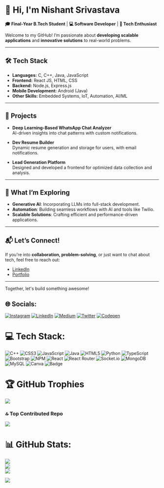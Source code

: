 # 👋 Hi, I'm Nishant Srivastava  

**🎓 Final-Year B.Tech Student** | **💻 Software Developer** | **🚀 Tech Enthusiast**  

Welcome to my GitHub! I’m passionate about **developing scalable applications** and **innovative solutions** to real-world problems.  

---

## 🛠️ **Tech Stack**  
- **Languages:** C, C++, Java, JavaScript  
- **Frontend:** React JS, HTML, CSS  
- **Backend:** Node.js, Express.js  
- **Mobile Development:** Android (Java)  
- **Other Skills:** Embedded Systems, IoT, Automation, AI/ML  

---

## 🌟 **Projects**  
- **Deep Learning-Based WhatsApp Chat Analyzer**  
   AI-driven insights into chat patterns with custom notifications.  

- **Dev Resume Builder**  
   Dynamic resume generation and storage for users, with email notifications.  

- **Lead Generation Platform**  
   Designed and developed a frontend for optimized data collection and analysis.  

---

## 🚀 **What I’m Exploring**  
- **Generative AI**: Incorporating LLMs into full-stack development.  
- **Automation**: Building seamless workflows with AI and tools like Twilio.  
- **Scalable Solutions**: Crafting efficient and performance-driven applications.  

---

## 📬 **Let’s Connect!**  
If you're into **collaboration, problem-solving**, or just want to chat about tech, feel free to reach out:  
- [LinkedIn](https://www.linkedin.com)  
- [Portfolio](https://yourportfolio.com)  

---

Together, let's build something awesome!  



## 🌐 Socials:
[![Instagram](https://img.shields.io/badge/Instagram-%23E4405F.svg?logo=Instagram&logoColor=white)](https://instagram.com/srivastava4nishant) [![LinkedIn](https://img.shields.io/badge/LinkedIn-%230077B5.svg?logo=linkedin&logoColor=white)](https://linkedin.com/in/https://www.linkedin.com/in/srivastava4nishant/) [![Medium](https://img.shields.io/badge/Medium-12100E?logo=medium&logoColor=white)](https://medium.com/@nishant-s) [![Twitter](https://img.shields.io/badge/Twitter-%231DA1F2.svg?logo=Twitter&logoColor=white)](https://twitter.com/@N_I_S_H_A_N_T_s) [![Codepen](https://img.shields.io/badge/Codepen-000000?style=for-the-badge&logo=codepen&logoColor=white)](https://codepen.io/Nishant-coder) 

# 💻 Tech Stack:
![C++](https://img.shields.io/badge/c++-%2300599C.svg?style=for-the-badge&logo=c%2B%2B&logoColor=white) ![CSS3](https://img.shields.io/badge/css3-%231572B6.svg?style=for-the-badge&logo=css3&logoColor=white) ![JavaScript](https://img.shields.io/badge/javascript-%23323330.svg?style=for-the-badge&logo=javascript&logoColor=%23F7DF1E) ![Java](https://img.shields.io/badge/java-%23ED8B00.svg?style=for-the-badge&logo=java&logoColor=white) ![HTML5](https://img.shields.io/badge/html5-%23E34F26.svg?style=for-the-badge&logo=html5&logoColor=white) ![Python](https://img.shields.io/badge/python-3670A0?style=for-the-badge&logo=python&logoColor=ffdd54) ![TypeScript](https://img.shields.io/badge/typescript-%23007ACC.svg?style=for-the-badge&logo=typescript&logoColor=white) ![Bootstrap](https://img.shields.io/badge/bootstrap-%23563D7C.svg?style=for-the-badge&logo=bootstrap&logoColor=white) ![NPM](https://img.shields.io/badge/NPM-%23000000.svg?style=for-the-badge&logo=npm&logoColor=white) ![React](https://img.shields.io/badge/react-%2320232a.svg?style=for-the-badge&logo=react&logoColor=%2361DAFB) ![React Router](https://img.shields.io/badge/React_Router-CA4245?style=for-the-badge&logo=react-router&logoColor=white) ![Socket.io](https://img.shields.io/badge/Socket.io-black?style=for-the-badge&logo=socket.io&badgeColor=010101) ![MongoDB](https://img.shields.io/badge/MongoDB-%234ea94b.svg?style=for-the-badge&logo=mongodb&logoColor=white) ![MySQL](https://img.shields.io/badge/mysql-%2300f.svg?style=for-the-badge&logo=mysql&logoColor=white) ![Canva](https://img.shields.io/badge/Canva-%2300C4CC.svg?style=for-the-badge&logo=Canva&logoColor=white) ![Badge](https://cp-logo.vercel.app/codechef/future4coder)
# 🏆 GitHub Trophies
![](https://github-profile-trophy.vercel.app/?username=Nishant4coding&theme=gitdimmed&no-frame=false&no-bg=true&margin-w=4)
### 🔝 Top Contributed Repo
![](https://github-contributor-stats.vercel.app/api?username=Nishant4coding&limit=5&theme=dark&combine_all_yearly_contributions=true)
# 📊 GitHub Stats:
![](https://github-readme-stats.vercel.app/api?username=Nishant4coding&theme=dark&hide_border=false&include_all_commits=true&count_private=true)<br/>
![](https://github-readme-streak-stats.herokuapp.com/?user=Nishant4coding&theme=dark&hide_border=false)<br/>
![](https://github-readme-stats.vercel.app/api/top-langs/?username=Nishant4coding&theme=dark&hide_border=false&include_all_commits=true&count_private=true&layout=compact)

[![](https://visitcount.itsvg.in/api?id=Nishant4coding&icon=0&color=0)](https://visitcount.itsvg.in)
